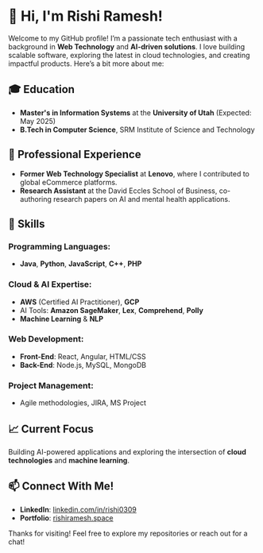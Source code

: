 # 👋 Hi, I'm Rishi Ramesh!  

Welcome to my GitHub profile! I’m a passionate tech enthusiast with a background in **Web Technology** and **AI-driven solutions**. I love building scalable software, exploring the latest in cloud technologies, and creating impactful products. Here’s a bit more about me:

## 🎓 Education
- **Master's in Information Systems** at the **University of Utah** (Expected: May 2025)
- **B.Tech in Computer Science**, SRM Institute of Science and Technology

## 💼 Professional Experience
- **Former Web Technology Specialist** at **Lenovo**, where I contributed to global eCommerce platforms.
- **Research Assistant** at the David Eccles School of Business, co-authoring research papers on AI and mental health applications.

## 🔧 Skills
### Programming Languages:
- **Java**, **Python**, **JavaScript**, **C++**, **PHP**

### Cloud & AI Expertise:
- **AWS** (Certified AI Practitioner), **GCP**
- AI Tools: **Amazon SageMaker**, **Lex**, **Comprehend**, **Polly**
- **Machine Learning** & **NLP**

### Web Development:
- **Front-End**: React, Angular, HTML/CSS
- **Back-End**: Node.js, MySQL, MongoDB

### Project Management:
- Agile methodologies, JIRA, MS Project

## 📈 Current Focus
Building AI-powered applications and exploring the intersection of **cloud technologies** and **machine learning**.

## 📫 Connect With Me!
- **LinkedIn**: [linkedin.com/in/rishi0309](https://linkedin.com/in/rishi0309)
- **Portfolio**: [rishiramesh.space](https://rishiramesh.space)

Thanks for visiting! Feel free to explore my repositories or reach out for a chat!
